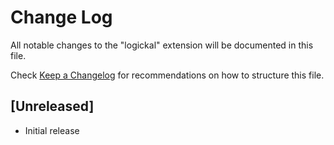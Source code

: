 # Change Log

All notable changes to the "logickal" extension will be documented in this file.

Check [Keep a Changelog](http://keepachangelog.com/) for recommendations on how to structure this file.

## [Unreleased]

- Initial release